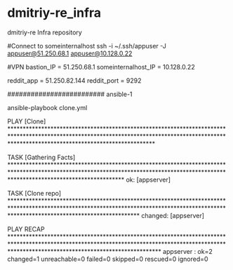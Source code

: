 # dmitriy-re_infra
dmitriy-re Infra repository

#Connect to someinternalhost
ssh -i ~/.ssh/appuser -J appuser@51.250.68.1 appuser@10.128.0.22

#VPN
bastion_IP = 51.250.68.1
someinternalhost_IP = 10.128.0.22

reddit_app = 51.250.82.144
reddit_port = 9292

#########################
ansible-1


ansible-playbook clone.yml

PLAY [Clone] **********************************************************************************************************************************************************************************************

TASK [Gathering Facts] ************************************************************************************************************************************************************************************
ok: [appserver]

TASK [Clone repo] *****************************************************************************************************************************************************************************************
changed: [appserver]

PLAY RECAP ************************************************************************************************************************************************************************************************
appserver                  : ok=2    changed=1    unreachable=0    failed=0    skipped=0    rescued=0    ignored=0
